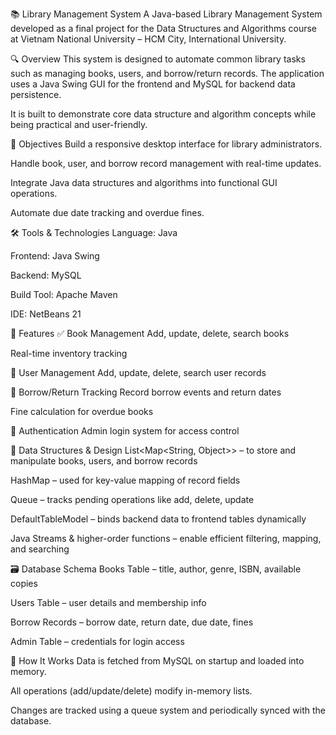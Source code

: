 📚 Library Management System
A Java-based Library Management System developed as a final project for the Data Structures and Algorithms course at Vietnam National University – HCM City, International University.

🔍 Overview
This system is designed to automate common library tasks such as managing books, users, and borrow/return records. The application uses a Java Swing GUI for the frontend and MySQL for backend data persistence.

It is built to demonstrate core data structure and algorithm concepts while being practical and user-friendly.

🎯 Objectives
Build a responsive desktop interface for library administrators.

Handle book, user, and borrow record management with real-time updates.

Integrate Java data structures and algorithms into functional GUI operations.

Automate due date tracking and overdue fines.

🛠️ Tools & Technologies
Language: Java

Frontend: Java Swing

Backend: MySQL

Build Tool: Apache Maven

IDE: NetBeans 21

🧩 Features
✅ Book Management
Add, update, delete, search books

Real-time inventory tracking

👤 User Management
Add, update, delete, search user records

🔁 Borrow/Return Tracking
Record borrow events and return dates

Fine calculation for overdue books

🔐 Authentication
Admin login system for access control

🧠 Data Structures & Design
List<Map<String, Object>> – to store and manipulate books, users, and borrow records

HashMap – used for key-value mapping of record fields

Queue – tracks pending operations like add, delete, update

DefaultTableModel – binds backend data to frontend tables dynamically

Java Streams & higher-order functions – enable efficient filtering, mapping, and searching

🗃️ Database Schema
Books Table – title, author, genre, ISBN, available copies

Users Table – user details and membership info

Borrow Records – borrow date, return date, due date, fines

Admin Table – credentials for login access

🚀 How It Works
Data is fetched from MySQL on startup and loaded into memory.

All operations (add/update/delete) modify in-memory lists.

Changes are tracked using a queue system and periodically synced with the database.
